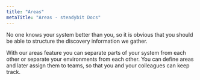 ```yaml
---
title: "Areas"
metaTitle: "Areas - steadybit Docs"
---
```

No one knows your system better than you, so it is obvious that you should be able to structure the discovery information we gather.

With our areas feature you can separate parts of your system from each other or separate your environments from each other.
You can define areas and later assign them to teams, so that you and your colleagues can keep track.



